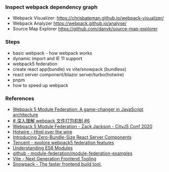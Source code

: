 ### Inspect webpack dependency graph

-   Webpack Visualizer: https://chrisbateman.github.io/webpack-visualizer/
-   Webpack Analyzer https://webpack.github.io/analyse/
-   Source Map Explorer https://github.com/danvk/source-map-explorer

### Steps

-   basic webpack - how webpack works
-   dynamic import and IE 11 support
-   webpack5 federation
-   create react app(bundle) vs vite/snowpack (bundless)
-   react server component/blazor server/turbo(hotwire)
-   pnpm
-   how to speed up webpack

### References

* [Webpack 5 Module Federation: A game-changer in JavaScript architecture](indepth.dev/posts/1173/webpack-5-module-federation-a-game-changer-in-javascript-architecture)
* [# 深入理解 webpack 文件打包机制 #6](https://github.com/happylindz/blog/issues/6)
* [Webpack 5 Module Federation - Zack Jackson - CityJS Conf 2020](https://www.youtube.com/watch?v=-ei6RqZilYI&ab_channel=Pusher)
* [Hotwire - Html over the wire](https://hotwire.dev/)
* [Introducing Zero-Bundle-Size React Server Components](https://reactjs.org/blog/2020/12/21/data-fetching-with-react-server-components.html)
* [Tencent - explore webpack5 federation features](http://www.alloyteam.com/2020/04/14338/)
* [Understanding ES6 Modules](https://www.sitepoint.com/understanding-es6-modules/)
* [github - module-federation/module-federation-examples](https://github.com/module-federation/module-federation-examples)
* [Vite - Next Generation Frontend Tooling](https://vitejs.dev/)
* [Snowpack - The faster frontend build tool.](https://www.snowpack.dev/)

